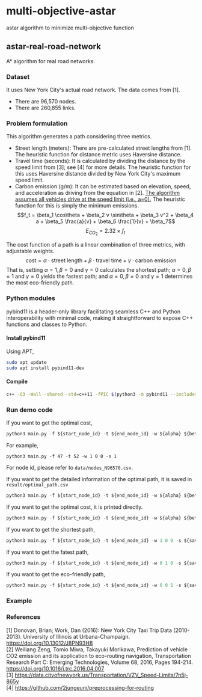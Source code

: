 # multi-objective-astar
astar algorithm to minimize multi-objective function

## astar-real-road-network
A* algorithm for real road networks.
### Dataset
It uses New York City's actual road network.
The data comes from [1].
- There are 96,570 nodes.
- There are 260,855 links.
### Problem formulation
This algorithm generates a path considering three metrics.
- Street length (meters): There are pre-calculated street lengths from [1]. The heuristic function for distance metric uses Haversine distance.
- Travel time (seconds): It is calculated by dividing the distance by the speed limit from [3]; see [4] for more details. The heuristic function for this uses Haversine distance divided by New York City's maximum speed limit.
- Carbon emission (g/m): It can be estimated based on elevation, speed, and acceleration as driving from the equation in [2]. <ins>The algorithm assumes all vehicles drive at the speed limit (i.e., a=0).</ins> The heuristic function for this is simply the minimum emissions.  
$$f_t = \beta_1 \cos\theta + \beta_2 v \sin\theta + \beta_3 v^2 + \beta_4 a + \beta_5 \frac{a}{v} + \beta_6 \frac{1}{v} + \beta_7$$
$$E_{CO_2} = 2.32 \times f_t$$

The cost function of a path is a linear combination of three metrics, with adjustable weights.
$$\text{cost} = \alpha \cdot \text{street length} + \beta \cdot \text{travel time} + \gamma \cdot \text{carbon emission}$$
That is, setting $\alpha=1, \beta=0$ and $\gamma=0$ calculates the shortest path; $\alpha=0, \beta=1$ and $\gamma=0$ yields the fastest path; and $\alpha=0, \beta=0$ and $\gamma=1$ determines the most eco-friendly path.
### Python modules
pybind11 is a header-only library facilitating seamless C++ and Python interoperability with minimal code, making it straightforward to expose C++ functions and classes to Python.
#### Install pybind11
Using APT,
```bash
sudo apt update
sudo apt install pybind11-dev
```

#### Compile
```bash
c++ -O3 -Wall -shared -std=c++11 -fPIC $(python3 -m pybind11 --includes) astar.h astar.cpp planner.cpp -o planner.so
```

### Run demo code
If you want to get the optimal cost,
```python
python3 main.py -f ${start_node_id} -t ${end_node_id} -w ${alpha} ${beta} ${gamma} -s ${save_or_not}
```
For example,
```python3
python3 main.py -f 47 -t 52 -w 1 0 0 -s 1
```
For node id, please refer to ``data/nodes_N96570.csv``.

If you want to get the detailed information of the optimal path, it is saved in  `result/optimal_path.csv`
```python
python3 main.py -f ${start_node_id} -t ${end_node_id} -w ${alpha} ${beta} ${gamma} -s 1
```

If you want to get the optimal cost, it is printed directly. 
```python
python3 main.py -f ${start_node_id} -t ${end_node_id} -w ${alpha} ${beta} ${gamma} -s 0
```

If you want to get the shortest path,
```python
python3 main.py -f ${start_node_id} -t ${end_node_id} -w 1 0 0 -s ${save_or_not}
```

If you want to get the fatest path,
```python
python3 main.py -f ${start_node_id} -t ${end_node_id} -w 0 1 0 -s ${save_or_not}
```

If you want to get the eco-friendly path,
```python
python3 main.py -f ${start_node_id} -t ${end_node_id} -w 0 0 1 -s ${save_or_not}
```

### Example


### References
[1] Donovan, Brian; Work, Dan (2016): New York City Taxi Trip Data (2010-2013). University of Illinois at Urbana-Champaign. https://doi.org/10.13012/J8PN93H8  
[2] Weiliang Zeng, Tomio Miwa, Takayuki Morikawa,
Prediction of vehicle CO2 emission and its application to eco-routing navigation, Transportation Research Part C: Emerging Technologies,
Volume 68, 2016, Pages 194-214. https://doi.org/10.1016/j.trc.2016.04.007  
[3] https://data.cityofnewyork.us/Transportation/VZV_Speed-Limits/7n5j-865y  
[4] https://github.com/2jungeuni/preprocessing-for-routing